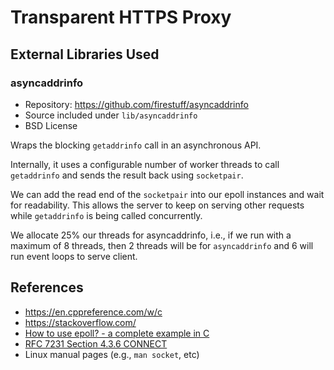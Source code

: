 # Transparent HTTPS Proxy

## External Libraries Used

### asyncaddrinfo

- Repository: https://github.com/firestuff/asyncaddrinfo
- Source included under `lib/asyncaddrinfo`
- BSD License

Wraps the blocking `getaddrinfo` call in an asynchronous API.

Internally, it uses a configurable number of worker threads to call `getaddrinfo` and sends the result back
using `socketpair`.

We can add the read end of the `socketpair` into our epoll instances and wait for readability. This allows the server to
keep on serving other requests while `getaddrinfo` is being called concurrently.

We allocate 25% our threads for asyncaddrinfo, i.e., if we run with a maximum of 8 threads, then 2 threads will be
for `asyncaddrinfo` and 6 will run event loops to serve client.

## References

- https://en.cppreference.com/w/c
- https://stackoverflow.com/
- [How to use epoll? - a complete example in C](https://web.archive.org/web/20170427121729/https://banu.com/blog/2/how-to-use-epoll-a-complete-example-in-c/)
- [RFC 7231 Section 4.3.6 CONNECT](https://httpwg.org/specs/rfc7231.html#rfc.section.4.3.6)
- Linux manual pages (e.g., `man socket`, etc)
